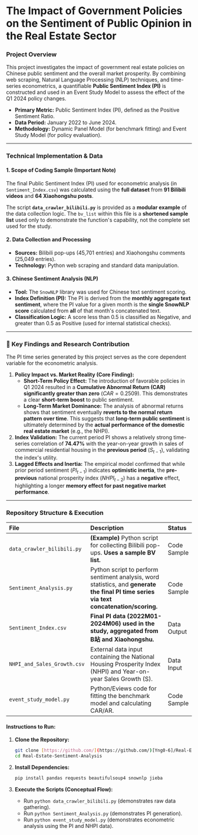 # The Impact of Government Policies on the Sentiment of Public Opinion in the Real Estate Sector


### Project Overview

This project investigates the impact of government real estate policies on Chinese public sentiment and the overall market prosperity. By combining web scraping, Natural Language Processing (NLP) techniques, and time-series econometrics, a quantifiable **Public Sentiment Index (PI)** is constructed and used in an Event Study Model to assess the effect of the Q1 2024 policy changes.

- **Primary Metric:** Public Sentiment Index (PI), defined as the Positive Sentiment Ratio.
- **Data Period:** January 2022 to June 2024.
- **Methodology:** Dynamic Panel Model (for benchmark fitting) and Event Study Model (for policy evaluation).

---

### Technical Implementation & Data

#### **1. Scope of Coding Sample (Important Note)**

The final Public Sentiment Index (PI) used for econometric analysis (in `Sentiment_Index.csv`) was calculated using the **full dataset** from **91 Bilibili videos** and **64 Xiaohongshu posts**.

The script **`data_crawler_bilibili.py`** is provided as a **modular example** of the data collection logic. The `bv_list` within this file is a **shortened sample list** used only to demonstrate the function's capability, not the complete set used for the study.

#### **2. Data Collection and Processing**

- **Sources:** Bilibili pop-ups (45,701 entries) and Xiaohongshu comments (25,049 entries).
- **Technology:** Python web scraping and standard data manipulation.

#### **3. Chinese Sentiment Analysis (NLP)**

- **Tool:** The `SnowNLP` library was used for Chinese text sentiment scoring.
- **Index Definition (PI):** The PI is derived from the **monthly aggregate text sentiment**, where the PI value for a given month is the **single SnowNLP score** calculated from **all** of that month's concatenated text.
- **Classification Logic:** A score less than 0.5 is classified as Negative, and greater than 0.5 as Positive (used for internal statistical checks).

---

### 🚀 Key Findings and Research Contribution

The PI time series generated by this project serves as the core dependent variable for the econometric analysis.

1.  **Policy Impact vs. Market Reality (Core Finding):**
    * **Short-Term Policy Effect:** The introduction of favorable policies in Q1 2024 resulted in a **Cumulative Abnormal Return (CAR) significantly greater than zero** ($CAR = 0.2509$). This demonstrates a clear **short-term boost** to public sentiment.
    * **Long-Term Market Dominance:** The analysis of abnormal returns shows that sentiment eventually **reverts to the normal return pattern over time**. This suggests that **long-term public sentiment** is ultimately determined by the **actual performance of the domestic real estate market** (e.g., the NHPI).
2.  **Index Validation:** The current period PI shows a relatively strong time-series correlation of **74.47%** with the year-on-year growth in sales of commercial residential housing in the **previous period** ($S_{t-1}$), validating the index's utility.
3.  **Lagged Effects and Inertia:** The empirical model confirmed that while prior period sentiment ($PI_{t-1}$) indicates **optimistic inertia**, the **pre-previous** national prosperity index ($NHPI_{t-2}$) has a **negative** effect, highlighting a longer **memory effect for past negative market performance**.

---

### Repository Structure & Execution

| File | Description | Status |
| :--- | :--- | :--- |
| `data_crawler_bilibili.py` | **(Example)** Python script for collecting Bilibili pop-ups. **Uses a sample BV list.** | Code Sample |
| `Sentiment_Analysis.py` | Python script to perform sentiment analysis, word statistics, and **generate the final PI time series via text concatenation/scoring.** | Code Sample |
| `Sentiment_Index.csv` | **Final PI data (2022M01-2024M06) used in the study, aggregated from B站 and Xiaohongshu.** | Data Output |
| `NHPI_and_Sales_Growth.csv` | External data input containing the National Housing Prosperity Index (NHPI) and Year-on-year Sales Growth (S). | Data Input |
| `event_study_model.py` | Python/Eviews code for fitting the benchmark model and calculating CAR/AR. | Code Sample |

#### Instructions to Run:

1.  **Clone the Repository:**
    ```bash
    git clone [https://github.com/](https://github.com/)[Yng0-6]/Real-Estate-Sentiment-Analysis.git
    cd Real-Estate-Sentiment-Analysis
    ```

2.  **Install Dependencies:**
    ```bash
    pip install pandas requests beautifulsoup4 snownlp jieba
    ```

3.  **Execute the Scripts (Conceptual Flow):**
    * Run `python data_crawler_bilibili.py` (demonstrates raw data gathering).
    * Run `python Sentiment_Analysis.py` (demonstrates PI generation).
    * Run `python event_study_model.py` (demonstrates econometric analysis using the PI and NHPI data).
